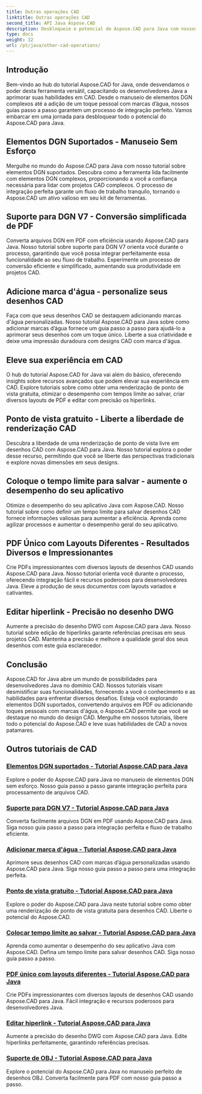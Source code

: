 ```yaml
---
title: Outras operações CAD
linktitle: Outras operações CAD
second_title: API Java Aspose.CAD
description: Desbloqueie o potencial do Aspose.CAD para Java com nossos tutoriais. Desde o manuseio de elementos DGN até a adição de marcas d'água, aprimore suas habilidades em CAD sem esforço.
type: docs
weight: 32
url: /pt/java/other-cad-operations/
---
```

## Introdução

Bem-vindo ao hub do tutorial Aspose.CAD for Java, onde desvendamos o poder desta ferramenta versátil, capacitando os desenvolvedores Java a aprimorar suas habilidades em CAD. Desde o manuseio de elementos DGN complexos até a adição de um toque pessoal com marcas d’água, nossos guias passo a passo garantem um processo de integração perfeito. Vamos embarcar em uma jornada para desbloquear todo o potencial do Aspose.CAD para Java.

## Elementos DGN Suportados - Manuseio Sem Esforço

Mergulhe no mundo do Aspose.CAD para Java com nosso tutorial sobre elementos DGN suportados. Descubra como a ferramenta lida facilmente com elementos DGN complexos, proporcionando a você a confiança necessária para lidar com projetos CAD complexos. O processo de integração perfeita garante um fluxo de trabalho tranquilo, tornando o Aspose.CAD um ativo valioso em seu kit de ferramentas.

## Suporte para DGN V7 - Conversão simplificada de PDF

Converta arquivos DGN em PDF com eficiência usando Aspose.CAD para Java. Nosso tutorial sobre suporte para DGN V7 orienta você durante o processo, garantindo que você possa integrar perfeitamente essa funcionalidade ao seu fluxo de trabalho. Experimente um processo de conversão eficiente e simplificado, aumentando sua produtividade em projetos CAD.

## Adicione marca d'água - personalize seus desenhos CAD

Faça com que seus desenhos CAD se destaquem adicionando marcas d'água personalizadas. Nosso tutorial Aspose.CAD para Java sobre como adicionar marcas d’água fornece um guia passo a passo para ajudá-lo a aprimorar seus desenhos com um toque único. Liberte a sua criatividade e deixe uma impressão duradoura com designs CAD com marca d'água.

## Eleve sua experiência em CAD

O hub do tutorial Aspose.CAD for Java vai além do básico, oferecendo insights sobre recursos avançados que podem elevar sua experiência em CAD. Explore tutoriais sobre como obter uma renderização de ponto de vista gratuita, otimizar o desempenho com tempos limite ao salvar, criar diversos layouts de PDF e editar com precisão os hiperlinks.

## Ponto de vista gratuito - Liberte a liberdade de renderização CAD

Descubra a liberdade de uma renderização de ponto de vista livre em desenhos CAD com Aspose.CAD para Java. Nosso tutorial explora o poder desse recurso, permitindo que você se liberte das perspectivas tradicionais e explore novas dimensões em seus designs.

## Coloque o tempo limite para salvar - aumente o desempenho do seu aplicativo

Otimize o desempenho do seu aplicativo Java com Aspose.CAD. Nosso tutorial sobre como definir um tempo limite para salvar desenhos CAD fornece informações valiosas para aumentar a eficiência. Aprenda como agilizar processos e aumentar o desempenho geral do seu aplicativo.

## PDF Único com Layouts Diferentes - Resultados Diversos e Impressionantes

Crie PDFs impressionantes com diversos layouts de desenhos CAD usando Aspose.CAD para Java. Nosso tutorial orienta você durante o processo, oferecendo integração fácil e recursos poderosos para desenvolvedores Java. Eleve a produção de seus documentos com layouts variados e cativantes.

## Editar hiperlink - Precisão no desenho DWG

Aumente a precisão do desenho DWG com Aspose.CAD para Java. Nosso tutorial sobre edição de hiperlinks garante referências precisas em seus projetos CAD. Mantenha a precisão e melhore a qualidade geral dos seus desenhos com este guia esclarecedor.

## Conclusão

Aspose.CAD for Java abre um mundo de possibilidades para desenvolvedores Java no domínio CAD. Nossos tutoriais visam desmistificar suas funcionalidades, fornecendo a você o conhecimento e as habilidades para enfrentar diversos desafios. Esteja você explorando elementos DGN suportados, convertendo arquivos em PDF ou adicionando toques pessoais com marcas d'água, o Aspose.CAD permite que você se destaque no mundo do design CAD. Mergulhe em nossos tutoriais, libere todo o potencial do Aspose.CAD e leve suas habilidades de CAD a novos patamares.
## Outros tutoriais de CAD
### [Elementos DGN suportados - Tutorial Aspose.CAD para Java](./supported-dgn-elements/)
Explore o poder do Aspose.CAD para Java no manuseio de elementos DGN sem esforço. Nosso guia passo a passo garante integração perfeita para processamento de arquivos CAD.
### [Suporte para DGN V7 - Tutorial Aspose.CAD para Java](./support-for-dgn-v7/)
Converta facilmente arquivos DGN em PDF usando Aspose.CAD para Java. Siga nosso guia passo a passo para integração perfeita e fluxo de trabalho eficiente.
### [Adicionar marca d'água - Tutorial Aspose.CAD para Java](./add-watermark/)
Aprimore seus desenhos CAD com marcas d’água personalizadas usando Aspose.CAD para Java. Siga nosso guia passo a passo para uma integração perfeita.
### [Ponto de vista gratuito - Tutorial Aspose.CAD para Java](./free-point-of-view/)
Explore o poder do Aspose.CAD para Java neste tutorial sobre como obter uma renderização de ponto de vista gratuita para desenhos CAD. Liberte o potencial do Aspose.CAD.
### [Colocar tempo limite ao salvar - Tutorial Aspose.CAD para Java](./put-timeout-on-save/)
Aprenda como aumentar o desempenho do seu aplicativo Java com Aspose.CAD. Defina um tempo limite para salvar desenhos CAD. Siga nosso guia passo a passo.
### [PDF único com layouts diferentes - Tutorial Aspose.CAD para Java](./single-pdf-different-layouts/)
Crie PDFs impressionantes com diversos layouts de desenhos CAD usando Aspose.CAD para Java. Fácil integração e recursos poderosos para desenvolvedores Java.
### [Editar hiperlink - Tutorial Aspose.CAD para Java](./edit-hyperlink/)
Aumente a precisão do desenho DWG com Aspose.CAD para Java. Edite hiperlinks perfeitamente, garantindo referências precisas.
### [Suporte de OBJ - Tutorial Aspose.CAD para Java](./support-of-obj/)
Explore o potencial do Aspose.CAD para Java no manuseio perfeito de desenhos OBJ. Converta facilmente para PDF com nosso guia passo a passo.